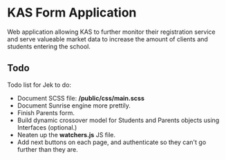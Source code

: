# KAS Form Application
Web application allowing KAS to further monitor their registration service and serve 
valueable market data to increase the amount of clients and students entering the school.

## Todo
Todo list for Jek to do:

* Document SCSS file: **/public/css/main.scss**
* Document Sunrise engine more prettily.
* Finish Parents form.
* Build dynamic crossover model for Students and Parents objects using Interfaces (optional.) 
* Neaten up the **watchers.js** JS file.
* Add next buttons on each page, and authenticate so they can't go further than they are.

